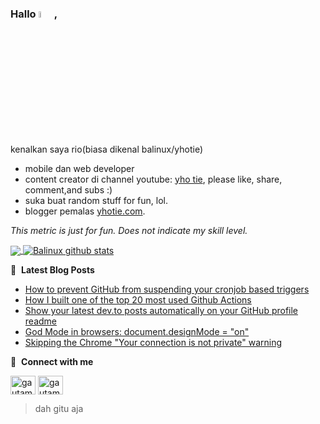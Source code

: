 ### Hallo <a href="https://www.gautamkrishnar.com/"><img src="https://media.giphy.com/media/hvRJCLFzcasrR4ia7z/giphy.gif" width="5%"></a>,

kenalkan saya rio(biasa dikenal balinux/yhotie)
- mobile dan web developer
- content creator di channel youtube: [yho tie](https://www.youtube.com/channel/UCb3Iy1DToXEILZYfByBM6dw), please like, share, comment,and subs :)
- suka buat random stuff for fun, lol.
- blogger pemalas [yhotie.com](https://yhotie.com).



*This metric is just for fun. Does not indicate my skill level.*

<a href="https://github.com/anuraghazra/github-readme-stats">
  <img align="center" src="https://github-readme-stats.vercel.app/api/top-langs/?username=balinux&theme=onedark&hide=javascript,html,css,objective-c" />
</a>

<!-- [![Balinux's GitHub stats](https://github-readme-stats.vercel.app/api?username=balinux)](https://github.com/anuraghazra/github-readme-stats) -->

<a href="https://github.com/anuraghazra/github-readme-stats">
  <img align="center" src="https://github-readme-stats.vercel.app/api?username=balinux&show_icons=true&theme=onedark&line_height=27" alt="Balinux github stats" />
</a>


📕 &nbsp;**Latest Blog Posts**
<!-- BLOG-POST-LIST:START -->
- [How to prevent GitHub from suspending your cronjob based triggers](https://dev.to/gautamkrishnar/how-to-prevent-github-from-suspending-your-cronjob-based-triggers-knf)
- [How I built one of the top 20 most used Github Actions](https://www.gautamkrishnar.com/how-i-built-one-of-the-top-20-most-used-github-actions/)
- [Show your latest dev.to posts automatically on your GitHub profile readme](https://dev.to/gautamkrishnar/show-your-latest-dev-to-posts-automatically-in-your-github-profile-readme-3nk8)
- [God Mode in browsers: document.designMode = &quot;on&quot;](https://dev.to/gautamkrishnar/god-mode-in-browsers-document-designmode-on-2pmo)
- [Skipping the Chrome &quot;Your connection is not private&quot; warning](https://dev.to/gautamkrishnar/quickbits-1-skipping-the-chrome-your-connection-is-not-private-warning-4kp1)
<!-- BLOG-POST-LIST:END -->


🔗 &nbsp;**Connect with me**
<p align="left">
<a href="https://twitter.com/rio_7" target="blank"><img align="center" src="https://raw.githubusercontent.com/rahuldkjain/github-profile-readme-generator/master/src/images/icons/Social/twitter.svg" alt="gautamkrishnar" height="30" width="40" /></a>
<a href="https://instagram.com/balinux" target="blank"><img align="center" src="https://raw.githubusercontent.com/rahuldkjain/github-profile-readme-generator/master/src/images/icons/Social/instagram.svg" alt="gautamkrishnar" height="30" width="40" /></a>


> dah gitu aja
